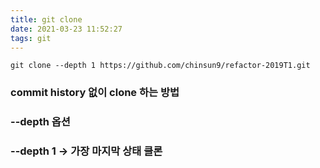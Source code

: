 ```yaml
---
title: git clone
date: 2021-03-23 11:52:27
tags: git
---
```


```git
git clone --depth 1 https://github.com/chinsun9/refactor-2019T1.git
```
### commit history 없이 clone 하는 방법
### --depth 옵션
### --depth 1 -> 가장 마지막 상태 클론